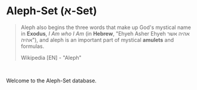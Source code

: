 # Aleph-Set (ﬡ-Set)

> Aleph also begins the three words that make up God's mystical name in **Exodus**, *I Am who I Am* (in **Hebrew**, "Ehyeh Asher Ehyeh אהיה אשר אהיה"), and aleph is an important part of mystical **amulets** and formulas.
> 
> Wikipedia \[EN] - "Aleph"

&nbsp;

Welcome to the Aleph-Set database.
